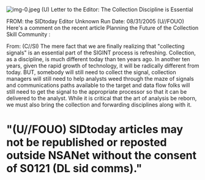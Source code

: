 ![img-0.jpeg](img-0.jpeg)
(U) Letter to the Editor: The Collection Discipline is Essential

FROM: the SIDtoday Editor
Unknown
Run Date: 08/31/2005
(U//FOUO) Here's a comment on the recent article Planning the Future of the Collection Skill Community :

From:
(C//SI) The mere fact that we are finally realizing that "collecting signals" is an essential part of the SIGINT process is refreshing. Collection, as a discipline, is much different today than ten years ago. In another ten years, given the rapid growth of technology, it will be radically different from today. BUT, somebody will still need to collect the signal, collection managers will still need to help analysts weed through the maze of signals and communications paths available to the target and data flow folks will still need to get the signal to the appropriate processor so that it can be delivered to the analyst. While it is critical that the art of analysis be reborn, we must also bring the collection and forwarding disciplines along with it.

# "(U//FOUO) SIDtoday articles may not be republished or reposted outside NSANet without the consent of S0121 (DL sid comms)."
